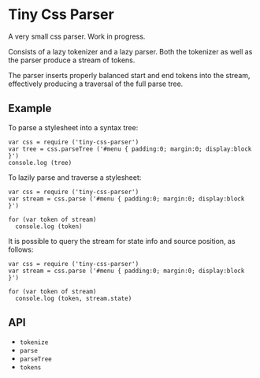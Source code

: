 Tiny Css Parser
===============

A very small css parser. 
Work in progress. 

Consists of a lazy tokenizer and a lazy parser. 
Both the tokenizer as well as the parser produce a stream of tokens.

The parser inserts properly balanced start and end tokens into the stream,
effectively producing a traversal of the full parse tree. 

Example
-------

To parse a stylesheet into a syntax tree:

	var css = require ('tiny-css-parser')
	var tree = css.parseTree ('#menu { padding:0; margin:0; display:block }')
	console.log (tree)


To lazily parse and traverse a stylesheet:

	var css = require ('tiny-css-parser')
	var stream = css.parse ('#menu { padding:0; margin:0; display:block }')

	for (var token of stream)
	  console.log (token)


It is possible to query the stream for state info and source position,
as follows:

	var css = require ('tiny-css-parser')
	var stream = css.parse ('#menu { padding:0; margin:0; display:block }')
	
	for (var token of stream)
	  console.log (token, stream.state)



API
---

- `tokenize`
- `parse`
- `parseTree`
- `tokens`

